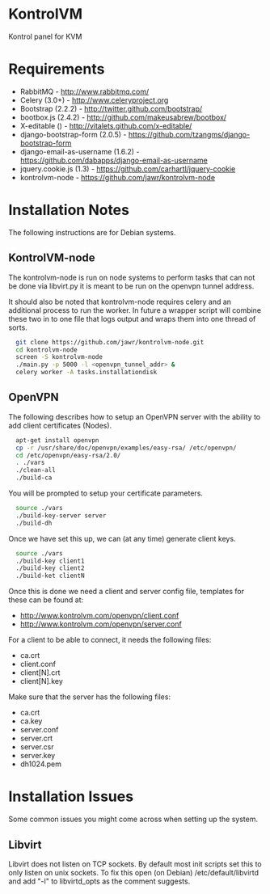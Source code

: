 KontrolVM
=========

Kontrol panel for KVM

Requirements
============

* RabbitMQ - http://www.rabbitmq.com/
* Celery (3.0+) - http://www.celeryproject.org
* Bootstrap (2.2.2) - http://twitter.github.com/bootstrap/
* bootbox.js (2.4.2) - http://github.com/makeusabrew/bootbox/
* X-editable () - http://vitalets.github.com/x-editable/
* django-bootstrap-form (2.0.5) - https://github.com/tzangms/django-bootstrap-form
* django-email-as-username (1.6.2) - https://github.com/dabapps/django-email-as-username
* jquery.cookie.js (1.3) - https://github.com/carhartl/jquery-cookie
* kontrolvm-node - https://github.com/jawr/kontrolvm-node

Installation Notes
==================
The following instructions are for Debian systems.

KontrolVM-node
--------------
The kontrolvm-node is run on node systems to perform tasks that can not be done
via libvirt.py it is meant to be run on the openvpn tunnel address.

It should also be noted that kontrolvm-node requires celery and an additional 
process to run the worker. In future a wrapper script will combine these two
in to one file that logs output and wraps them into one thread of sorts.

```bash
  git clone https://github.com/jawr/kontrolvm-node.git
  cd kontrolvm-node
  screen -S kontrolvm-node
  ./main.py -p 5000 -l <openvpn_tunnel_addr> &
  celery worker -A tasks.installationdisk
```

OpenVPN
-------
The following describes how to setup an OpenVPN server with the ability to add 
client certificates (Nodes).

```bash
  apt-get install openvpn
  cp -r /usr/share/doc/openvpn/examples/easy-rsa/ /etc/openvpn/
  cd /etc/openvpn/easy-rsa/2.0/
  . ./vars
  ./clean-all
  ./build-ca
```

You will be prompted to setup your certificate parameters.

```bash
  source ./vars
  ./build-key-server server
  ./build-dh
```
  
Once we have set this up, we can (at any time) generate client keys.

```bash
  source ./vars
  ./build-key client1
  ./build-key client2
  ./build-ket clientN
```

Once this is done we need a client and server config file, templates for these
can be found at:

* http://www.kontrolvm.com/openvpn/client.conf
* http://www.kontrolvm.com/openvpn/server.conf

For a client to be able to connect, it needs the following files:

* ca.crt  
* client.conf
* client[N].crt
* client[N].key

Make sure that the server has the following files:

* ca.crt
* ca.key
* server.conf
* server.crt
* server.csr
* server.key
* dh1024.pem

Installation Issues
===================
Some common issues you might come across when setting up the system.

Libvirt
-------
Libvirt does not listen on TCP sockets. By default most init scripts set this to
only listen on unix sockets. To fix this open (on Debian) /etc/default/libvirtd
and add "-l" to libvirtd_opts as the comment suggests.
